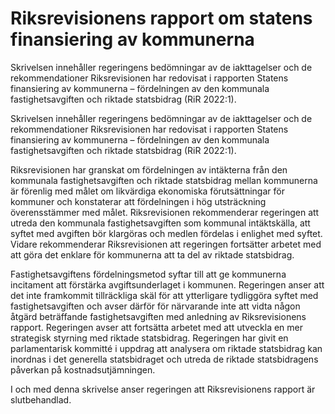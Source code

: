 # Riksrevisionens rapport om statens finansiering av kommunerna

Skrivelsen innehåller regeringens bedömningar av de iakttagelser och de rekommendationer Riksrevisionen har redovisat i rapporten Statens finansiering av kommunerna – fördelningen av den kommunala fastighetsavgiften och riktade statsbidrag (RiR 2022:1).

Skrivelsen innehåller regeringens bedömningar av de iakttagelser och de rekommendationer Riksrevisionen har redovisat i rapporten Statens finansiering av kommunerna – fördelningen av den kommunala fastighetsavgiften och riktade statsbidrag (RiR 2022:1).

Riksrevisionen har granskat om fördelningen av intäkterna från den kommunala fastighetsavgiften och riktade statsbidrag mellan kommunerna är förenlig med målet om likvärdiga ekonomiska förutsättningar för kommuner och konstaterar att fördelningen i hög utsträckning överensstämmer med målet. Riksrevisionen rekommenderar regeringen att utreda den kommunala fastighetsavgiften som kommunal intäktskälla, att syftet med avgiften bör klargöras och medlen fördelas i enlighet med syftet. Vidare rekommenderar Riksrevisionen att regeringen fortsätter arbetet med att göra det enklare för kommunerna att ta del av riktade statsbidrag.

Fastighetsavgiftens fördelningsmetod syftar till att ge kommunerna incitament att förstärka avgiftsunderlaget i kommunen. Regeringen anser att det inte framkommit tillräckliga skäl för att ytterligare tydliggöra syftet med fastighetsavgiften och avser därför för närvarande inte att vidta någon åtgärd beträffande fastighetsavgiften med anledning av Riksrevisionens rapport. Regeringen avser att fortsätta arbetet med att utveckla en mer strategisk styrning med riktade statsbidrag. Regeringen har givit en parlamentarisk kommitté i uppdrag att analysera om riktade statsbidrag kan inordnas i det generella statsbidraget och utreda de riktade statsbidragens påverkan på kostnadsutjämningen.

I och med denna skrivelse anser regeringen att Riksrevisionens rapport är slutbehandlad.
